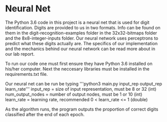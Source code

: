 # Neural Net

The Python 3.6 code in this project is a neural net that is used for digit identification. Digits are provided to us in two formats. Info can be found on them in the digit-recognition-examples folder in the 32x32-bitmaps folder and the 8x8-integer-inputs folder. Our neural network uses perceptrons to predict what these digits actually are. The specifics of our implementation and the mechanics behind our neural network can be read more about in our lab report.

To run our code one must first ensure they have Python 3.6 installed on his/her computer. Next the neccesary libraries must be installed in the requirements.txt file. 

Our neural net can be run be typing '''python3 main.py input_rep output_rep learn_rate'''
input_rep = size of input representation, must be 8 or 32 (int)
num_output_nodes = number of output nodes, must be 1 or 10 (int)
learn_rate = learning rate, recommended 0 < learn_rate <= 1 (double)

As the algorithm runs, the program outputs the proportion of correct digits classified after the end of each epoch.
